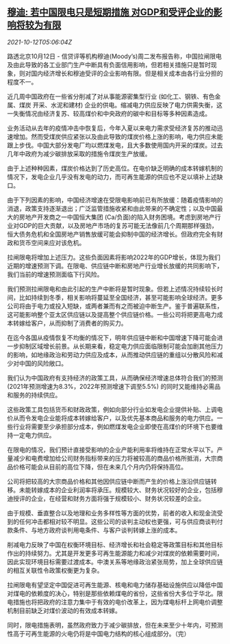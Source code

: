 <!--1634016662000-->
[穆迪:  若中国限电只是短期措施 对GDP和受评企业的影响将较为有限](https://cn.reuters.com/article/moodys-china-power-curb-1012-idCNKBS2H20B1)
------

<div><i>2021-10-12T05:06:04Z</i></div><p>路透北京10月12日 - 信贷评等机构穆迪(Moody’s)周二发布报告称，中国拉闸限电及由此导致的各工业部门生产中断具有负面信用影响，但若相关措施只是暂时现象，则对国内经济增长和穆迪受评的企业影响有限。但是相关成本由各行业分担的程度不一。</p><p>近几周中国政府在一些省分削减了对从事能源密集型行业 (如化工、钢铁、有色金属、煤炭 开采、水泥和建材) 企业的供电。缩减电力供应反映了电力供需失衡，这一失衡情况由经济复苏、较高煤价和中央政府的碳中和目标等多种因素造成。</p><p>业务活动从去年的疫情冲击中恢复后，今年入夏以来电力需求受经济复苏的推动迅速增加。然而受煤炭供应紧张以及由此导致的煤炭价格上涨的影响，电力供应未能跟上步伐。中国大部分发电厂均以燃煤发电，且大多数使用国内开采的煤炭。过去几年中政府为减少碳排放采取的措施令煤炭生产放缓。</p><p>由于上述种种因素，煤炭价格达到了历史高位。在电价缺乏明确的成本转嫁机制的情况下，发电企业几乎没有发电的动力，而可再生能源的供应也不足以填补上述缺口。</p><p>由于下列因素的影响，中国经济增速在受限电影响前已有所放缓：随着疫情影响的消退，政策支持逐渐退出；广泛监管措施收紧和由此带来的不确定性；以及中国最大的房地产开发商之一中国恒大集团 (Ca/负面)的陷入财务困境。考虑到房地产行业对GDP的巨大贡献，以及房地产市场的复苏可能无法像前几个周期那样强劲，恒大债务危机和全国房地产销售放缓可能会抑制中国的经济增长。但政府完全有财政和货币空间来应对该危机。</p><p>拉闸限电将增加上述压力。这些负面因素将影响2022年的GDP增长，体现为我们近期的增速预测下调。在限电、供应链中断和房地产行业增长放缓的共同影响下，我们当前的增速预测面临下行风险。</p><p>我们预测拉闸限电和由此引起的生产中断将是暂时现象。但若上述情况持续较长时间，比如持续到冬季，相关影响将蔓延至全国经济，甚至可能影响全球经济。更多公司将由于电力或投入短缺，或两者兼而有之而被迫中断生产。鉴于普遍联系性，这可能影响整个亚太区供应链以及提高整个供应链价格。一些公司将把更高电力成本转嫁给客户，从而抑制了消费者的购买力。</p><p>在迄今各国从疫情恢复不均衡的情况下，明年供应链中断和中国增速下降可能会进一步抑制区域增长前景。从长期来看，稳定电力供应面临限制可能会加剧其他压力的影响，如地缘政治和劳动力供应及成本，从而推动供应链的重组以分散风险和减少对中国的风险敞口。</p><p>我们认为中国政府有支持经济的政策工具，从而确保经济增速总体符合我们的预测 (2021年预测增速为8.3%，2022年预测增速下调至5.5%) 的同时又能维持必需品和服务的持续供应。</p><p>这些政策工具包括货币和财政政策，例如向部分行业如发电企业提供补贴、上调电价从而令发电企业能将成本转嫁给客户，以及优先基本商品和服务的电力供应。一些行业将需要至少承担部分成本，例如燃煤发电企业即使在高煤价的环境下也要维持一定电力供应。</p><p>在限电的情况，我们预计直接受影响的企业产能利用率将维持在正常水平以下。产量减少和电费增加给公司财务指标带来的压力将被较高的商品价格所抵消，大宗商品价格可能会从目前的高位下降，但在未来几个月内仍将保持高位。</p><p>公司将把较高的大宗商品价格和其他因供应链中断而产生的价格上涨沿供应链转移。未能转嫁成本的企业利润率将承压。规模较大、财务状况较好的企业，包括穆迪授评的企业，在经营和财务方面将强于规模较小、财务状况较差的企业。</p><p>由于规模、垂直整合以及地理和业务多样性等方面的优势，前者的收入和现金流受到的任何冲击都相对较不明显。这些公司的谈判主动权也更强，可与供应商谈判付款条件、与地方政府谈判用电条件、与客户谈判转嫁上涨的成本。</p><p>削减电力反映了中国在权衡环境目标、经济增长和社会稳定等政策目标和其他目标作出的持续努力。尤其是开发更多可再生能源能力和减少对煤炭的依赖需要时间，因此实现环境目标需要过渡成本。中澳关系等地缘政治紧张局势，加上全球供应链的相互关联性令政策权衡更为复杂。</p><p>拉闸限电有望坚定中国促进可再生能源、核电和电力储存基础设施供应以降低中国对煤电的依赖度的决心，特别是那些依赖煤电的省份，这些省份大多位于华北。限电措施也将把政府的注意力集中于有效的电价改革上，因为煤电标杆上网电价调整机制目前缺乏对煤价波动的有效成本转嫁。</p><p>同时，限电措施表明，虽然政府致力于减少碳排放，但在未来至少十年内，可预测性高于可再生能源的火电仍将是中国电力结构的核心组成部分。（完）</p>

